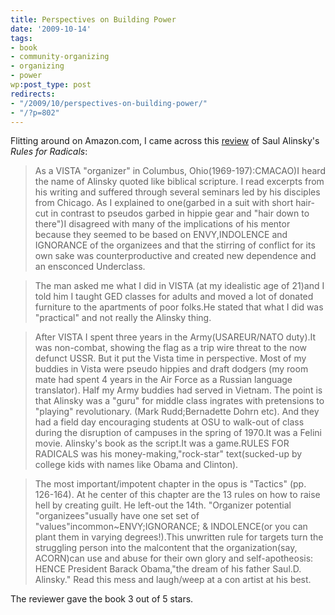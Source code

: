 ```yaml
---
title: Perspectives on Building Power
date: '2009-10-14'
tags:
- book
- community-organizing
- organizing
- power
wp:post_type: post
redirects:
- "/2009/10/perspectives-on-building-power/"
- "/?p=802"
---
```


Flitting around on Amazon.com, I came across this [review](http://www.amazon.com/review/R3QGD562AEZE8O/ref=cm_cr_rdp_perm) of Saul Alinsky's _Rules for Radicals_:

> As a VISTA "organizer" in Columbus, Ohio(1969-197):CMACAO)I heard the name of Alinsky quoted like biblical scripture. I read excerpts from his writing and suffered through several seminars led by his disciples from Chicago. As I explained to one(garbed in a suit with short hair-cut in contrast to pseudos garbed in hippie gear and "hair down to there")I disagreed with many of the implications of his mentor because they seemed to be based on ENVY,INDOLENCE and IGNORANCE of the organizees and that the stirring of conflict for its own sake was counterproductive and created new dependence and an ensconced Underclass.

>

> The man asked me what I did in VISTA (at my idealistic age of 21)and I told him I taught GED classes for adults and moved a lot of donated furniture to the apartments of poor folks.He stated that what I did was "practical" and not really the Alinsky thing.

>

> After VISTA I spent three years in the Army(USAREUR/NATO duty).It was non-combat, showing the flag as a trip wire threat to the now defunct USSR. But it put the Vista time in perspective. Most of my buddies in Vista were pseudo hippies and draft dodgers (my room mate had spent 4 years in the Air Force as a Russian language translator). Half my Army buddies had served in Vietnam. The point is that Alinsky was a "guru" for middle class ingrates with pretensions to "playing" revolutionary. (Mark Rudd;Bernadette Dohrn etc). And they had a field day encouraging students at OSU to walk-out of class during the disruption of campuses in the spring of 1970.It was a Felini movie. Alinsky's book as the script.It was a game.RULES FOR RADICALS was his money-making,"rock-star" text(sucked-up by college kids with names like Obama and Clinton).

>

> The most important/impotent chapter in the opus is "Tactics" (pp. 126-164). At he center of this chapter are the 13 rules on how to raise hell by creating guilt. He left-out the 14th. "Organizer potential "organizees"usually have one set set of "values"incommon~ENVY;IGNORANCE; & INDOLENCE(or you can plant them in varying degrees!).This unwritten rule for targets turn the struggling person into the malcontent that the organization(say, ACORN)can use and abuse for their own glory and self-apotheosis: HENCE President Barack Obama,"the dream of his father Saul.D. Alinsky." Read this mess and laugh/weep at a con artist at his best.

The reviewer gave the book 3 out of 5 stars.

